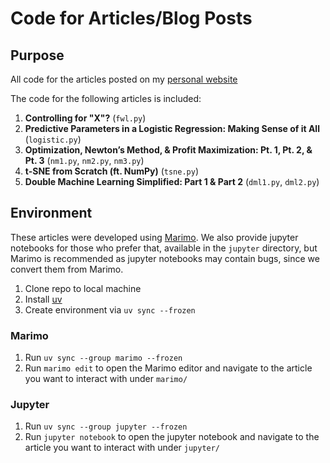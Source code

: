 # Code for Articles/Blog Posts

## Purpose

All code for the articles posted on my [personal website](https://jacob-pieniazek.com/articles)

The code for the following articles is included:

1. **Controlling for "X"?** (`fwl.py`)
1. **Predictive Parameters in a Logistic Regression: Making Sense of it All** (`logistic.py`)
1. **Optimization, Newton’s Method, & Profit Maximization: Pt. 1, Pt. 2, & Pt. 3** (`nm1.py`, `nm2.py`, `nm3.py`)
1. **t-SNE from Scratch (ft. NumPy)** (`tsne.py`)
1. **Double Machine Learning Simplified: Part 1 & Part 2** (`dml1.py`, `dml2.py`)

## Environment

These articles were developed using [Marimo](https://marimo.io/). We also provide jupyter notebooks for those who prefer that, available in the `jupyter` directory, but Marimo is recommended as jupyter notebooks may contain bugs, since we convert them from Marimo.

1. Clone repo to local machine 
1. Install [uv](https://docs.astral.sh/uv/)
1. Create environment via `uv sync --frozen`    

### Marimo

1. Run `uv sync --group marimo --frozen`
1. Run `marimo edit` to open the Marimo editor and navigate to the article you want to interact with under `marimo/`

### Jupyter

1. Run `uv sync --group jupyter --frozen`
1. Run `jupyter notebook` to open the jupyter notebook and navigate to the article you want to interact with under `jupyter/`

